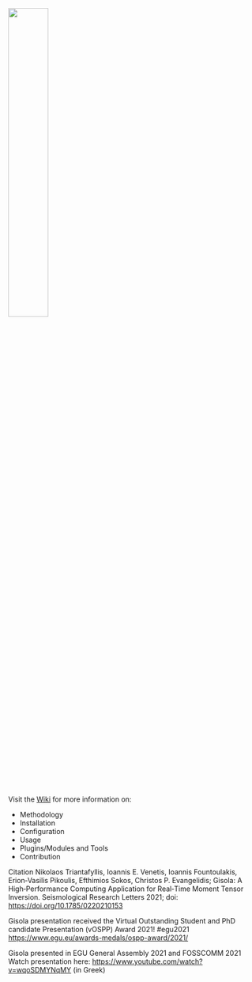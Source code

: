 <a href="https://github.com/nikosT/Gisola">
<img src="https://github.com/nikosT/Gisola/blob/main/gisola.png" width="40%"/>
</a>
<br/><br/>

Visit the <a href="https://github.com/nikosT/Gisola/wiki">Wiki</a> for more information on:
* Methodology
* Installation
* Configuration
* Usage
* Plugins/Modules and Tools
* Contribution

Citation
Nikolaos Triantafyllis, Ioannis E. Venetis, Ioannis Fountoulakis, Erion‐Vasilis Pikoulis, Efthimios Sokos, Christos P. Evangelidis; Gisola: A High‐Performance Computing Application for Real‐Time Moment Tensor Inversion. Seismological Research Letters 2021; doi: https://doi.org/10.1785/0220210153

Gisola presentation received the Virtual Outstanding Student and PhD candidate Presentation (vOSPP) Award 2021! #egu2021
https://www.egu.eu/awards-medals/ospp-award/2021/

Gisola presented in EGU General Assembly 2021 and FOSSCOMM 2021<br>
Watch presentation here: https://www.youtube.com/watch?v=wqoSDMYNqMY (in Greek)
